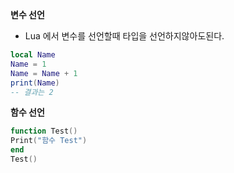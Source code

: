**변수 선언**
- Lua 에서 변수를 선언할때 타입을 선언하지않아도된다.
```Lua
local Name
Name = 1
Name = Name + 1
print(Name)
-- 결과는 2
```
**함수 선언**
```Lua
function Test()
Print("함수 Test")
end
Test()
```
